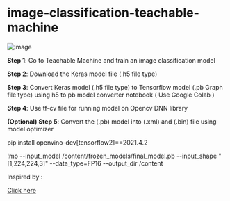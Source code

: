 # image-classification-teachable-machine

![image](https://user-images.githubusercontent.com/61781809/176462430-e076e549-d4b8-407a-9c2d-1d72d82d2758.png)

**Step 1**: Go to Teachable Machine and train an image classification model

**Step 2**: Download the Keras model file (.h5 file type)

**Step 3**: Convert Keras model (.h5 file type) to Tensorflow model (.pb Graph file type) using h5 to pb model converter notebook ( Use Google Colab )

**Step 4**: Use tf-cv file for running model on Opencv DNN library

**(Optional) Step 5**: Convert the (.pb) model into (.xml) and (.bin) file using model optimizer

pip install openvino-dev[tensorflow2]==2021.4.2

!mo --input_model /content/frozen_models/final_model.pb --input_shape "[1,224,224,3]" --data_type=FP16 --output_dir /content

Inspired by : 

[Click here](https://github.com/opencv/opencv/issues/16582)
